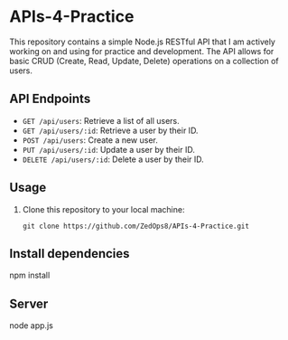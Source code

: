 # APIs-4-Practice

This repository contains a simple Node.js RESTful API that I am actively working on and using for practice and development. The API allows for basic CRUD (Create, Read, Update, Delete) operations on a collection of users.

## API Endpoints

- `GET /api/users`: Retrieve a list of all users.
- `GET /api/users/:id`: Retrieve a user by their ID.
- `POST /api/users`: Create a new user.
- `PUT /api/users/:id`: Update a user by their ID.
- `DELETE /api/users/:id`: Delete a user by their ID.

## Usage

1. Clone this repository to your local machine:

   ```shell
   git clone https://github.com/ZedOps8/APIs-4-Practice.git

## Install dependencies
npm install

## Server
node app.js
